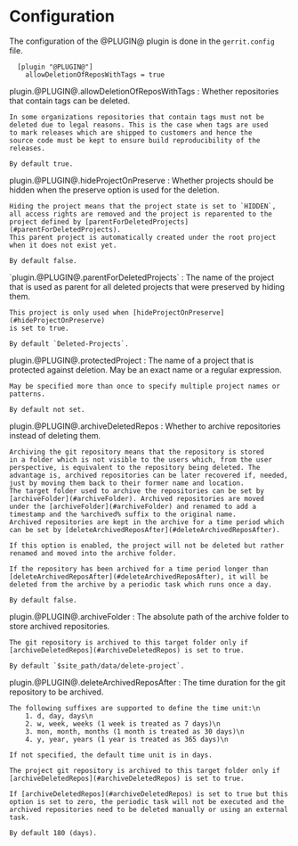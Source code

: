 Configuration
=============

The configuration of the @PLUGIN@ plugin is done in the `gerrit.config`
file.

```
  [plugin "@PLUGIN@"]
    allowDeletionOfReposWithTags = true

```

plugin.@PLUGIN@.allowDeletionOfReposWithTags
:	Whether repositories that contain tags can be deleted.

	In some organizations repositories that contain tags must not be
	deleted due to legal reasons. This is the case when tags are used
	to mark releases which are shipped to customers and hence the
	source code must be kept to ensure build reproducibility of the
	releases.

	By default true.

plugin.@PLUGIN@.hideProjectOnPreserve
:	Whether projects should be hidden when the preserve option is used
	for the deletion.

	Hiding the project means that the project state is set to `HIDDEN`,
	all access rights are removed and the project is reparented to the
	project defined by [parentForDeletedProjects](#parentForDeletedProjects).
	This parent project is automatically created under the root project
	when it does not exist yet.

	By default false.

<a id="parentForDeletedProjects">
`plugin.@PLUGIN@.parentForDeletedProjects`
:	The name of the project that is used as parent for all deleted
	projects that were preserved by hiding them.

	This project is only used when [hideProjectOnPreserve](#hideProjectOnPreserve)
	is set to true.

	By default `Deleted-Projects`.

plugin.@PLUGIN@.protectedProject
:	The name of a project that is protected against deletion. May be an exact
	name or a regular expression.

	May be specified more than once to specify multiple project names or
	patterns.

	By default not set.


plugin.@PLUGIN@.archiveDeletedRepos
:	Whether to archive repositories instead of deleting them.

	Archiving the git repository means that the repository is stored
	in a folder which is not visible to the users which, from the user
	perspective, is equivalent to the repository being deleted. The
	advantage is, archived repositories can be later recovered if, needed,
	just by moving them back to their former name and location.
	The target folder used to archive the repositories can be set by
	[archiveFolder](#archiveFolder). Archived repositories are moved
	under the [archiveFolder](#archiveFolder) and renamed to add a
	timestamp and the %archived% suffix to the original name.
	Archived repositories are kept in the archive for a time period which
	can be set by [deleteArchivedReposAfter](#deleteArchivedReposAfter).

	If this option is enabled, the project will not be deleted but rather
	renamed and moved into the archive folder.

	If the repository has been archived for a time period longer than
	[deleteArchivedReposAfter](#deleteArchivedReposAfter), it will be
	deleted from the archive by a periodic task which runs once a day.

	By default false.

plugin.@PLUGIN@.archiveFolder
:	The absolute path of the archive folder to store archived repositories.

	The git repository is archived to this target folder only if
	[archiveDeletedRepos](#archiveDeletedRepos) is set to true.

	By default `$site_path/data/delete-project`.

plugin.@PLUGIN@.deleteArchivedReposAfter
:	The time duration for the git repository to be archived.

	The following suffixes are supported to define the time unit:\n
		1. d, day, days\n
		2. w, week, weeks (1 week is treated as 7 days)\n
		3. mon, month, months (1 month is treated as 30 days)\n
		4. y, year, years (1 year is treated as 365 days)\n

	If not specified, the default time unit is in days.

	The project git repository is archived to this target folder only if
	[archiveDeletedRepos](#archiveDeletedRepos) is set to true.

	If [archiveDeletedRepos](#archiveDeletedRepos) is set to true but this
	option is set to zero, the periodic task will not be executed and the
	archived repositories need to be deleted manually or using an external
	task.

	By default 180 (days).
